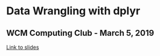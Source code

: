 # Data Wrangling with dplyr

## WCM Computing Club - March 5, 2019

[Link to slides](https://wcm-computing-club.github.io/file_slides/201903_Hoffman_dplyr.html)
